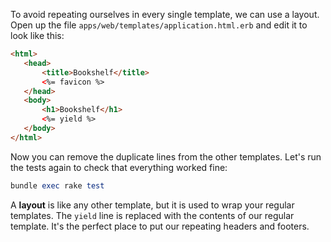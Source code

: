 To avoid repeating ourselves in every single template, we can use a layout. Open up the file `apps/web/templates/application.html.erb` and edit it to look like this:
    
 ```html   
 <html>     
    <head>    
        <title>Bookshelf</title>              
        <%= favicon %>
    </head>  
    <body>  
        <h1>Bookshelf</h1>    
        <%= yield %>
    </body>
</html>    
```      

Now you can remove the duplicate lines from the other templates. Let's run the tests again to check that everything worked fine:
    
```rb    
bundle exec rake test
```    

A **layout** is like any other template, but it is used to wrap your regular templates. The `yield` line is replaced with the contents of our regular template. It's the perfect place to put our repeating headers and footers.
